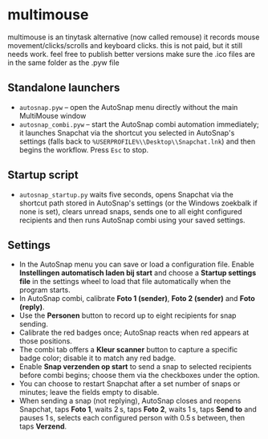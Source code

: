 # multimouse
multimouse is an tinytask alternative (now called remouse) it records mouse movement/clicks/scrolls and keyboard clicks. this is not paid, but it still needs work. feel free to publish better versions
make sure the .ico files are in the same folder as the .pyw file

## Standalone launchers
- `autosnap.pyw` – open the AutoSnap menu directly without the main MultiMouse window
- `autosnap_combi.pyw` – start the AutoSnap combi automation immediately; it launches Snapchat via the shortcut you selected in AutoSnap's settings (falls back to `%USERPROFILE%\\Desktop\\Snapchat.lnk`) and then begins the workflow. Press `Esc` to stop.

## Startup script
- `autosnap_startup.py` waits five seconds, opens Snapchat via the shortcut path stored in AutoSnap's settings (or the Windows zoekbalk if none is set), clears unread snaps, sends one to all eight configured recipients and then runs AutoSnap combi using your saved settings.

## Settings
- In the AutoSnap menu you can save or load a configuration file. Enable **Instellingen automatisch laden bij start** and choose a **Startup settings file** in the settings wheel to load that file automatically when the program starts.
- In AutoSnap combi, calibrate **Foto 1 (sender)**, **Foto 2 (sender)** and **Foto (reply)**.
- Use the **Personen** button to record up to eight recipients for snap sending.
- Calibrate the red badges once; AutoSnap reacts when red appears at those positions.
- The combi tab offers a **Kleur scanner** button to capture a specific badge color; disable it to match any red badge.
 - Enable **Snap verzenden op start** to send a snap to selected recipients before combi begins; choose them via the checkboxes under the option.
- You can choose to restart Snapchat after a set number of snaps or minutes; leave the fields empty to disable.
 - When sending a snap (not replying), AutoSnap closes and reopens Snapchat, taps **Foto 1**, waits 2 s, taps **Foto 2**, waits 1 s, taps **Send to** and pauses 1 s, selects each configured person with 0.5 s between, then taps **Verzend**.
